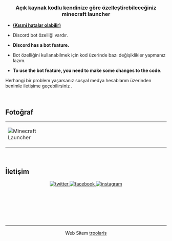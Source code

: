 ### <div align="center">Açık kaynak kodlu kendinize göre özelleştirebileceğiniz minecraft launcher</div>  
  

- **<ins>(Kısmi hatalar olabilir)</ins>**  
  

- Discord bot özelliği vardır.  
  

- **Discord has a bot feature.**  
  

- Bot özelliğini kullanabilmek için kod üzerinde bazı değişiklikler yapmanız lazım.  
  

- **To use the bot feature, you need to make some changes to the code.**  
  

Herhangi bir problem yaşarsanız sosyal medya hesablarım üzerinden benimle iletişime geçebilirsiniz .  
  

<br/>  


## Fotoğraf  
<table><tr><td valign="top" width="33%">

![Minecraft Launcher](https://i.imgur.com/WJtwWlO_d.webp?maxwidth=760&fidelity=grand)  


</td><td valign="top" width="33%">



</td><td valign="top" width="33%">



</td></tr></table>  

<br/>  


## İletişim  
<div align="center">
<a href="https://twitter.com/trpolaris" target="_blank">
<img src=https://img.shields.io/badge/twitter-%2300acee.svg?&style=for-the-badge&logo=twitter&logoColor=white alt=twitter style="margin-bottom: 5px;" />
</a>
<a href="https://www.facebook.com/TRPOLARISSS" target="_blank">
<img src=https://img.shields.io/badge/facebook-%232E87FB.svg?&style=for-the-badge&logo=facebook&logoColor=white alt=facebook style="margin-bottom: 5px;" />
</a>
<a href="https://instagram.com/celill.ylmz" target="_blank">
<img src=https://img.shields.io/badge/instagram-%23000000.svg?&style=for-the-badge&logo=instagram&logoColor=white alt=instagram style="margin-bottom: 5px;" />
</a>  
</div>  
  

<br/>  



  

<br/>  



  

<br/>  

  

<br/>  

  

<br/>  


<br />

----
<div align="center">Web Sitem <a href="https://trpolaris.hiz.tc/" target="_blank">trpolaris</a></div>
